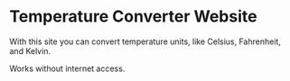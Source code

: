 # Temperature Converter Website

With this site you can convert temperature units, like Celsius, Fahrenheit, and Kelvin.

Works without internet access.